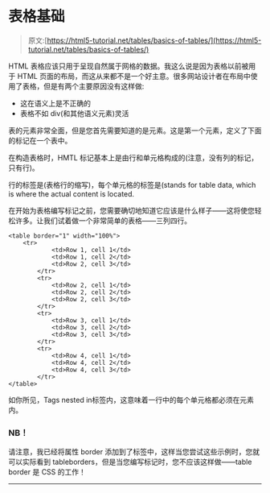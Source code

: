 # 表格基础

> 原文:[https://html5-tutorial.net/tables/basics-of-tables/](https://html5-tutorial.net/tables/basics-of-tables/)

HTML 表格应该只用于呈现自然属于网格的数据。我这么说是因为表格以前被用于 HTML 页面的布局，而这从来都不是一个好主意。很多网站设计者在布局中使用了表格，但是有两个主要原因没有这样做:

*   这在语义上是不正确的
*   表格不如 div(和其他语义元素)灵活

表的元素非常全面，但是您首先需要知道的是元素。这是第一个元素，定义了下面的标记在一个表中。

在构造表格时，HMTL 标记基本上是由行和单元格构成的(注意，没有列的标记，只有行)。

行的标签是(表格行的缩写)，每个单元格的标签是(stands for table data, which is where the actual content is located.

在开始为表格编写标记之前，您需要确切地知道它应该是什么样子——这将使您轻松许多。让我们试着做一个非常简单的表格——三列四行。

<input type="hidden" name="IL_IN_ARTICLE">

```
<table border="1" width="100%">
	<tr>
			<td>Row 1, cell 1</td>
			<td>Row 1, cell 2</td>
			<td>Row 2, cell 3</td>
		</tr>
		<tr>
			<td>Row 2, cell 1</td>
			<td>Row 2, cell 2</td>
			<td>Row 2, cell 3</td>
		</tr>
		<tr>
			<td>Row 3, cell 1</td>
			<td>Row 3, cell 2</td>
			<td>Row 3, cell 3</td>
		</tr>
		<tr>
			<td>Row 4, cell 1</td>
			<td>Row 4, cell 2</td>
			<td>Row 4, cell 3</td>
		</tr>
</table>
```

如你所见，Tags nested in标签内，这意味着一行中的每个单元格都必须在元素内。

### NB！

请注意，我已经将属性 border 添加到了标签中，这样当您尝试这些示例时，您就可以实际看到 tableborders，但是当您编写标记时，您不应该这样做——table border 是 CSS 的工作！

* * *